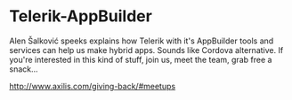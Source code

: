 # Telerik-AppBuilder

Alen Šalković speeks explains how Telerik with it's AppBuilder tools and services can help us make hybrid apps. Sounds like Cordova alternative. If you're interested in this kind of stuff, join us, meet the team, grab free a snack...

http://www.axilis.com/giving-back/#meetups
